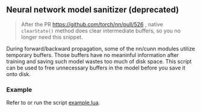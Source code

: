 ## Neural network model sanitizer (deprecated)

> After the PR https://github.com/torch/nn/pull/526 ,
> native `clearState()` method does clear intermediate buffers, so you no longer need this snippet.


During forward/backward propagation, some of the nn/cunn modules utilize
temporary buffers. Those buffers have no meaninful information after training
and saving such model wastes too much of disk space. This script can be used
to free unnecessary buffers in the model before you save it onto disk.


### Example

Refer to or run the script [example.lua](example.lua).

